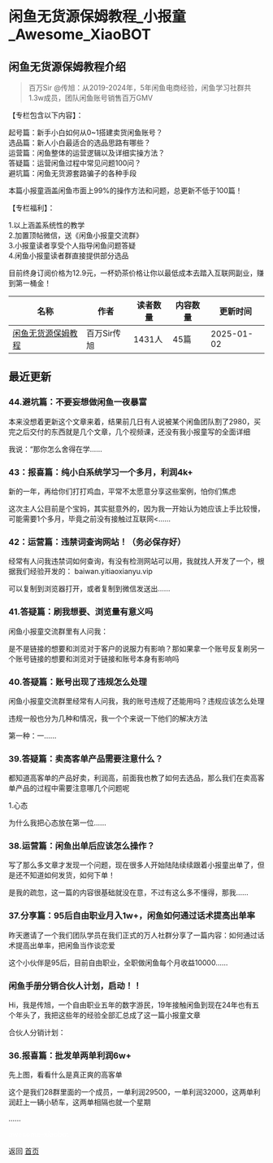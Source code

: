 # 闲鱼无货源保姆教程_小报童_Awesome_XiaoBOT

## 闲鱼无货源保姆教程介绍
> 百万Sir @传旭：从2019-2024年，5年闲鱼电商经验，闲鱼学习社群共1.3w成员，团队闲鱼账号销售百万GMV    
    
【专栏包含以下内容】：    
    
起号篇：新手小白如何从0~1搭建卖货闲鱼账号？    
选品篇：新人小白最适合的选品思路有哪些？    
运营篇：闲鱼整体的运营逻辑以及详细实操方法？    
答疑篇：运营闲鱼过程中常见问题100问？    
避坑篇：闲鱼无货源套路骗子的各种手段    
    
本篇小报童涵盖闲鱼市面上99%的操作方法和问题，总更新不低于100篇！    
    
【专栏福利】：    
    
1.以上涵盖系统性的教学    
2.加置顶帖微信，送《闲鱼小报童交流群》    
3.小报童读者享受个人指导闲鱼问题答疑    
4.闲鱼小报童读者群直接提供部分选品    
    
目前终身订阅价格为12.9元，一杯奶茶价格让你以最低成本去踏入互联网副业，赚到第一桶金！  
  


|名称|作者|读者数量|内容数量|更新时间|
|---|---|---|---|---|
|[闲鱼无货源保姆教程](https://xiaobot.net/p/Wangbaiwan_233?refer=0b133df9-27dc-423b-8101-639049001c13)|百万Sir传旭|1431人|45篇|2025-01-02|

## 最近更新
### 44.避坑篇：不要妄想做闲鱼一夜暴富

本来没想着更新这个文章来着，结果前几日有人说被某个闲鱼团队割了2980，买完之后交付的东西就是几个文章，几个视频课，还没有我小报童写的全面详细

我说：“那你怎么舍得在学......

### 43：报喜篇：纯小白系统学习一个多月，利润4k+

新的一年，再给你们打打鸡血，平常不太愿意分享这些案例，怕你们焦虑

这次主人公目前是个宝妈，其实挺意外的，因为我一开始认为她应该上手比较慢，可能需要1个多月，毕竟之前没有接触过互联网<......

### 42：运营篇：违禁词查询网站！（务必保存好）

经常有人问我违禁词如何查询，有没有检测网站可以用，我就找人开发了一个，根据我们经验开发的： baiwan.yitiaoxianyu.vip

可以复制到浏览器打开，或者复制到微信发送出......

### 41.答疑篇：刷我想要、浏览量有意义吗

闲鱼小报童交流群里有人问我：

是不是链接的想要和浏览对于客户的说服力有影响？那如果拿一个账号反复刷另一个账号链接的想要和浏览对于链接和账号本身有影响吗

### 40.答疑篇：账号出现了违规怎么处理

闲鱼小报童交流群里经常有人问我，我的账号违规了还能用吗？违规应该怎么处理

违规一般也分为几种和情况，我一个个来说一下他们的解决方法

第一种：一......

### 39.答疑篇：卖高客单产品需要注意什么？

都知道高客单的产品好卖，利润高，前面我也教了如何去选品，那么我们在卖高客单产品的过程中需要注意哪几个问题呢

1.心态

为什么我把心态放在第一位......

### 38.运营篇：闲鱼出单后应该怎么操作？

写了那么多文章才发现一个问题，现在很多人开始陆陆续续跟着小报童出单了，但是还不知道如何发货，如何下单！

是我的疏忽，这一篇的内容很基础就没在意，不过有这么多不懂得，那我......

### 37.分享篇：95后自由职业月入1w+，闲鱼如何通过话术提高出单率

昨天邀请了一个我们团队学员在我们正式的万人社群分享了一篇内容：如何通过话术提高出单率，把闲鱼当作谈恋爱

这个小伙伴是95后，目前自由职业，全职做闲鱼每个月收益10000......

### 闲鱼手册分销合伙人计划，启动！！

Hi，我是传旭，一个自由职业五年的数字游民，19年接触闲鱼到现在24年也有五个年头了，我把这些年的经验全部汇总成了这一篇小报童文章

合伙人分销计划：

### 36.报喜篇：批发单两单利润6w+

先上图，看看什么是真正爽的高客单

这个是我们28群里面的一个成员，一单利润29500，一单利润32000，这两单利润赶上一辆小轿车，这两单相隔也就一个星期

......


<a href="https://github.com/Reno9527/awesome-xiaobot" style="color: white; text-decoration: none;">awesome-xiaobot</a>

返回 [首页](../README.md)
